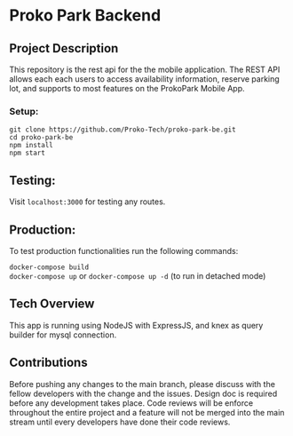 # Proko Park Backend


## Project Description

This repository is the rest api for the the mobile application. The REST API allows each each users
to access availability information, reserve parking lot, and supports to most features on the 
ProkoPark Mobile App.

### Setup:
```
git clone https://github.com/Proko-Tech/proko-park-be.git
cd proko-park-be
npm install
npm start
```

## Testing:
Visit `localhost:3000` for testing any routes.

## Production:
To test production functionalities run the following commands:

`docker-compose build`<br>
`docker-compose up` or `docker-compose up -d` (to run in detached mode)

## Tech Overview
This app is running using NodeJS with ExpressJS, and knex as query builder for mysql connection. 

## Contributions
Before pushing any changes to the main branch, please discuss with the 
fellow developers with the change and the issues. Design doc is required before any development takes place.
Code reviews will be enforce throughout the entire project
and a feature will not be merged into the main stream until every developers
have done their code reviews.
